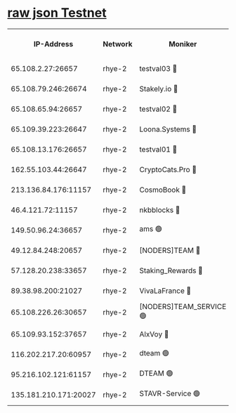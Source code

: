 
[raw json Testnet](https://rpc-check.quickt.stavr.tech/quickt/rpc-quickt-result.json)
=


<table><tr><th>IP-Address</th><th>Network</th><th>Moniker</th><th>Latest Block Height</th><th>Earliest Block Height</th><th>Catching Up</th><th>Tx Index</th><th>Voting Power</th><th>Scan Time</th></tr><tr><td>65.108.2.27:26657</td><td>rhye-2</td><td>testval03 🔴</td><td>881653</td><td>1</td><td>False</td><td>on</td><td>11002050</td><td>2024-02-19T11:29:58.688907272UTC</td></tr><tr><td>65.108.79.246:26674</td><td>rhye-2</td><td>Stakely.io 🔴</td><td>881654</td><td>1</td><td>False</td><td>on</td><td>10010</td><td>2024-02-19T11:30:01.122015612UTC</td></tr><tr><td>65.108.65.94:26657</td><td>rhye-2</td><td>testval02 🔴</td><td>881654</td><td>1</td><td>False</td><td>on</td><td>11002050</td><td>2024-02-19T11:30:03.991262620UTC</td></tr><tr><td>65.109.39.223:26647</td><td>rhye-2</td><td>Loona.Systems 🔴</td><td>881655</td><td>1</td><td>False</td><td>off</td><td>86949</td><td>2024-02-19T11:30:07.120387861UTC</td></tr><tr><td>65.108.13.176:26657</td><td>rhye-2</td><td>testval01 🔴</td><td>881655</td><td>1</td><td>False</td><td>on</td><td>13082010</td><td>2024-02-19T11:30:07.881623776UTC</td></tr><tr><td>162.55.103.44:26647</td><td>rhye-2</td><td>CryptoCats.Pro 🔴</td><td>881660</td><td>1</td><td>False</td><td>off</td><td>9999</td><td>2024-02-19T11:30:40.319472234UTC</td></tr><tr><td>213.136.84.176:11157</td><td>rhye-2</td><td>CosmoBook 🔴</td><td>881659</td><td>65301</td><td>False</td><td>off</td><td>1528057</td><td>2024-02-19T11:30:33.880826581UTC</td></tr><tr><td>46.4.121.72:11157</td><td>rhye-2</td><td>nkbblocks 🔴</td><td>881652</td><td>70101</td><td>False</td><td>off</td><td>81491</td><td>2024-02-19T11:29:51.337711103UTC</td></tr><tr><td>149.50.96.24:36657</td><td>rhye-2</td><td>ams 🟢</td><td>881658</td><td>133501</td><td>False</td><td>on</td><td>0</td><td>2024-02-19T11:30:23.367045099UTC</td></tr><tr><td>49.12.84.248:20657</td><td>rhye-2</td><td>[NODERS]TEAM 🔴</td><td>881658</td><td>146001</td><td>False</td><td>on</td><td>59690</td><td>2024-02-19T11:30:20.876077420UTC</td></tr><tr><td>57.128.20.238:33657</td><td>rhye-2</td><td>Staking_Rewards 🔴</td><td>881655</td><td>149101</td><td>False</td><td>on</td><td>9900</td><td>2024-02-19T11:30:06.680215889UTC</td></tr><tr><td>89.38.98.200:21027</td><td>rhye-2</td><td>VivaLaFrance 🔴</td><td>881653</td><td>220501</td><td>False</td><td>off</td><td>10000</td><td>2024-02-19T11:29:53.815131490UTC</td></tr><tr><td>65.108.226.26:30657</td><td>rhye-2</td><td>[NODERS]TEAM_SERVICE 🟢</td><td>881655</td><td>241501</td><td>False</td><td>on</td><td>0</td><td>2024-02-19T11:30:07.505744568UTC</td></tr><tr><td>65.109.93.152:37657</td><td>rhye-2</td><td>AlxVoy 🔴</td><td>881653</td><td>315173</td><td>False</td><td>on</td><td>143351</td><td>2024-02-19T11:29:56.203877737UTC</td></tr><tr><td>116.202.217.20:60957</td><td>rhye-2</td><td>dteam 🟢</td><td>881655</td><td>421794</td><td>False</td><td>on</td><td>0</td><td>2024-02-19T11:30:04.298268835UTC</td></tr><tr><td>95.216.102.121:61157</td><td>rhye-2</td><td>DTEAM 🟢</td><td>749821</td><td>748801</td><td>False</td><td>on</td><td>0</td><td>2024-02-19T11:30:01.507624932UTC</td></tr><tr><td>135.181.210.171:20027</td><td>rhye-2</td><td>STAVR-Service 🟢</td><td>881657</td><td>880501</td><td>False</td><td>on</td><td>0</td><td>2024-02-19T11:30:18.423279340UTC</td></tr></table>